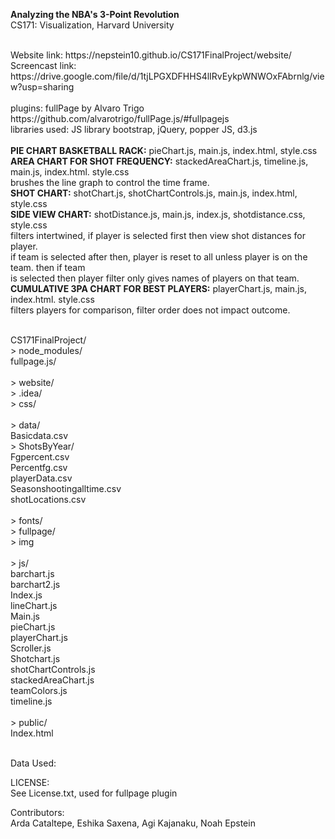 <b>Analyzing the NBA's 3-Point Revolution</b>
<br />
CS171: Visualization, Harvard University
<br />

<br />
Website link: https://nepstein10.github.io/CS171FinalProject/website/
<br />
Screencast link: https://drive.google.com/file/d/1tjLPGXDFHHS4lIRvEykpWNWOxFAbrnlg/view?usp=sharing
<br />
<br />
plugins: fullPage by Alvaro Trigo https://github.com/alvarotrigo/fullPage.js/#fullpagejs
<br />
libraries used: JS library bootstrap, jQuery, popper JS, d3.js
<br />
<br />
<b>PIE CHART BASKETBALL RACK:</b> pieChart.js, main.js, index.html, style.css
<br />
<b>AREA CHART FOR SHOT FREQUENCY:</b> stackedAreaChart.js, timeline.js, main.js, index.html. style.css
<br />
brushes the line graph to control the time frame.
<br />
<b>SHOT CHART:</b> shotChart.js, shotChartControls.js, main.js, index.html, style.css
<br />
<b>SIDE VIEW CHART:</b> shotDistance.js, main.js, index.js, shotdistance.css, style.css
<br />
filters intertwined, if player is selected first then view shot distances for player.
<br />
if team is selected after then, player is reset to all unless player is on the team. then if team
<br />
is selected then player filter only gives names of players on that team. 
<br />
<b>CUMULATIVE 3PA CHART FOR BEST PLAYERS:</b> playerChart.js, main.js, index.html. style.css
<br />
filters players for comparison, filter order does not impact outcome.
<br /><br />

CS171FinalProject/
<br />
    > node_modules/
<br />
      fullpage.js/
<br />
<br />
    > website/
<br />
	    > .idea/
<br />
	    > css/
<br />
<br />
	    > data/
<br />
	    Basicdata.csv
<br />
        > ShotsByYear/
 <br />
        Fgpercent.csv
 <br />
        Percentfg.csv
 <br />
        playerData.csv
<br />
        Seasonshootingalltime.csv
<br />
        shotLocations.csv
 <br />
<br />
    	> fonts/
<br />
	    > fullpage/
<br />
	    > img
<br />
<br />
    	> js/
<br />
        barchart.js 
<br />
        barchart2.js
<br />
        Index.js
<br />
        lineChart.js
<br />
        Main.js
<br />
        pieChart.js
<br />
        playerChart.js
 <br />
        Scroller.js
<br />
        Shotchart.js
<br />
        shotChartControls.js
<br />
        stackedAreaChart.js
<br />
        teamColors.js
<br />
        timeline.js
<br />
<br />
    	> public/
 <br />
Index.html
<br /><br />

Data Used:
<br />

LICENSE:
<br />
See License.txt, used for fullpage plugin


Contributors:
<br />
Arda Cataltepe, Eshika Saxena, Agi Kajanaku, Noah Epstein
